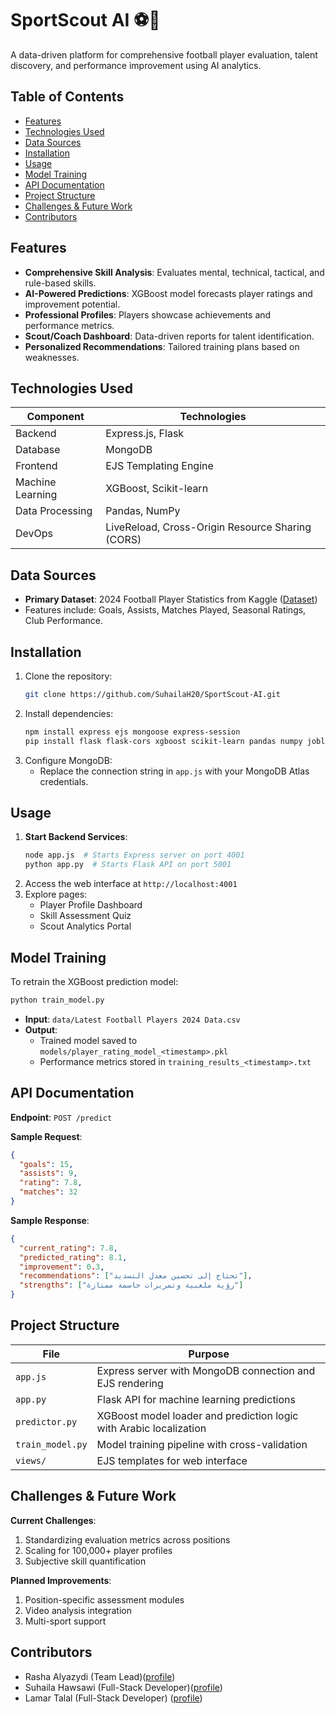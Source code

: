 # SportScout AI ⚽🤖

A data-driven platform for comprehensive football player evaluation, talent discovery, and performance improvement using AI analytics.

## Table of Contents
- [Features](#features)
- [Technologies Used](#technologies-used)
- [Data Sources](#data-sources)
- [Installation](#installation)
- [Usage](#usage)
- [Model Training](#model-training)
- [API Documentation](#api-documentation)
- [Project Structure](#project-structure)
- [Challenges & Future Work](#challenges--future-work)
- [Contributors](#contributors)

## Features
- **Comprehensive Skill Analysis**: Evaluates mental, technical, tactical, and rule-based skills.
- **AI-Powered Predictions**: XGBoost model forecasts player ratings and improvement potential.
- **Professional Profiles**: Players showcase achievements and performance metrics.
- **Scout/Coach Dashboard**: Data-driven reports for talent identification.
- **Personalized Recommendations**: Tailored training plans based on weaknesses.

## Technologies Used
| Component          | Technologies                                                                 |
|--------------------|------------------------------------------------------------------------------|
| Backend            | Express.js, Flask                                                            |
| Database           | MongoDB                                                                      |
| Frontend           | EJS Templating Engine                                                        |
| Machine Learning   | XGBoost, Scikit-learn                                                        |
| Data Processing    | Pandas, NumPy                                                                |
| DevOps             | LiveReload, Cross-Origin Resource Sharing (CORS)                             |

## Data Sources
- **Primary Dataset**: 2024 Football Player Statistics from Kaggle ([Dataset](https://www.kaggle.com/datasets/abdulmalik1518/football-players-datasets-2015-2024))
- Features include: Goals, Assists, Matches Played, Seasonal Ratings, Club Performance.

## Installation
1. Clone the repository:
   ```bash
   git clone https://github.com/SuhailaH20/SportScout-AI.git
   ```
2. Install dependencies:
   ```bash
   npm install express ejs mongoose express-session
   pip install flask flask-cors xgboost scikit-learn pandas numpy joblib
   ```
3. Configure MongoDB:
   - Replace the connection string in `app.js` with your MongoDB Atlas credentials.

## Usage
1. **Start Backend Services**:
   ```bash
   node app.js  # Starts Express server on port 4001
   python app.py  # Starts Flask API on port 5001
   ```
2. Access the web interface at `http://localhost:4001`
3. Explore pages:
   - Player Profile Dashboard
   - Skill Assessment Quiz
   - Scout Analytics Portal

## Model Training
To retrain the XGBoost prediction model:
```bash
python train_model.py
```
- **Input**: `data/Latest Football Players 2024 Data.csv`
- **Output**: 
  - Trained model saved to `models/player_rating_model_<timestamp>.pkl`
  - Performance metrics stored in `training_results_<timestamp>.txt`

## API Documentation
**Endpoint**: `POST /predict`

**Sample Request**:
```json
{
  "goals": 15,
  "assists": 9,
  "rating": 7.8,
  "matches": 32
}
```

**Sample Response**:
```json
{
  "current_rating": 7.8,
  "predicted_rating": 8.1,
  "improvement": 0.3,
  "recommendations": ["تحتاج إلى تحسين معدل التسديد"],
  "strengths": ["رؤية ملعبية وتمريرات حاسمة ممتازة"]
}
```

## Project Structure
| File           | Purpose                                                                 |
|----------------|-------------------------------------------------------------------------|
| `app.js`       | Express server with MongoDB connection and EJS rendering               |
| `app.py`       | Flask API for machine learning predictions                             |
| `predictor.py` | XGBoost model loader and prediction logic with Arabic localization     |
| `train_model.py`| Model training pipeline with cross-validation                         |
| `views/`       | EJS templates for web interface                                        |

## Challenges & Future Work
**Current Challenges**:
1. Standardizing evaluation metrics across positions
2. Scaling for 100,000+ player profiles
3. Subjective skill quantification

**Planned Improvements**:
1. Position-specific assessment modules
2. Video analysis integration
3. Multi-sport support

## Contributors
- Rasha Alyazydi (Team Lead)([profile](https://github.com/Rasho22rr))
- Suhaila Hawsawi (Full-Stack Developer)([profile](https://github.com/SuhailaH20))
- Lamar Talal (Full-Stack Developer) ([profile](https://github.com/Lamartal8))
